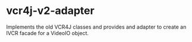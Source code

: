 # vcr4j-v2-adapter

Implements the old VCR4J classes and provides and adapter to create an IVCR facade for a VideoIO object.

